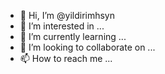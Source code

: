 - 👋 Hi, I’m @yildirimhsyn
- 👀 I’m interested in ...
- 🌱 I’m currently learning ...
- 💞️ I’m looking to collaborate on ...
- 📫 How to reach me ...

<!---
yildirimhsyn/yildirimhsyn is a ✨ special ✨ repository because its `README.md` (this file) appears on your GitHub profile.
You can click the Preview link to take a look at your changes.
--->
